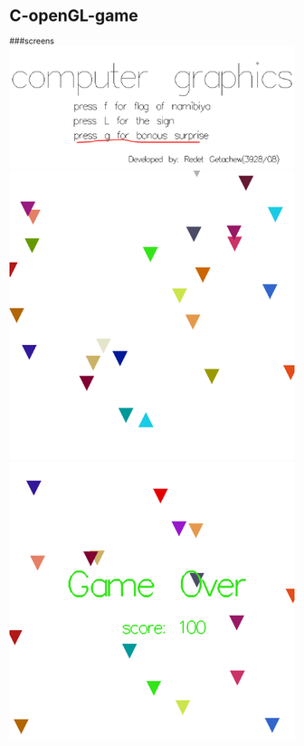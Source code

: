 # C-openGL-game
###screens
![game screen](./imgs/GAME.PNG "game screen one")
![game 1 screen](./imgs/GAME1.PNG "game screen two")
![game 2 screen](./imgs/GAME2.PNG "game screen three")

